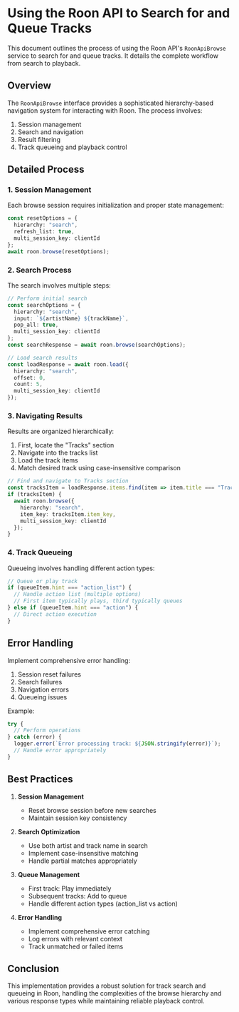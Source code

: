 # Using the Roon API to Search for and Queue Tracks

This document outlines the process of using the Roon API's `RoonApiBrowse` service to search for and queue tracks. It details the complete workflow from search to playback.

## Overview

The `RoonApiBrowse` interface provides a sophisticated hierarchy-based navigation system for interacting with Roon. The process involves:

1. Session management
2. Search and navigation
3. Result filtering
4. Track queueing and playback control

## Detailed Process

### 1. Session Management

Each browse session requires initialization and proper state management:

```typescript
const resetOptions = { 
  hierarchy: "search", 
  refresh_list: true, 
  multi_session_key: clientId 
};
await roon.browse(resetOptions);
```

### 2. Search Process

The search involves multiple steps:

```typescript
// Perform initial search
const searchOptions = {
  hierarchy: "search",
  input: `${artistName} ${trackName}`,
  pop_all: true,
  multi_session_key: clientId
};
const searchResponse = await roon.browse(searchOptions);

// Load search results
const loadResponse = await roon.load({
  hierarchy: "search",
  offset: 0,
  count: 5,
  multi_session_key: clientId
});
```

### 3. Navigating Results

Results are organized hierarchically:

1. First, locate the "Tracks" section
2. Navigate into the tracks list
3. Load the track items
4. Match desired track using case-insensitive comparison

```typescript
// Find and navigate to Tracks section
const tracksItem = loadResponse.items.find(item => item.title === "Tracks");
if (tracksItem) {
  await roon.browse({
    hierarchy: "search",
    item_key: tracksItem.item_key,
    multi_session_key: clientId
  });
}
```

### 4. Track Queueing

Queueing involves handling different action types:

```typescript
// Queue or play track
if (queueItem.hint === "action_list") {
  // Handle action list (multiple options)
  // First item typically plays, third typically queues
} else if (queueItem.hint === "action") {
  // Direct action execution
}
```

## Error Handling

Implement comprehensive error handling:

1. Session reset failures
2. Search failures
3. Navigation errors
4. Queueing issues

Example:
```typescript
try {
  // Perform operations
} catch (error) {
  logger.error(`Error processing track: ${JSON.stringify(error)}`);
  // Handle error appropriately
}
```

## Best Practices

1. **Session Management**
   - Reset browse session before new searches
   - Maintain session key consistency

2. **Search Optimization**
   - Use both artist and track name in search
   - Implement case-insensitive matching
   - Handle partial matches appropriately

3. **Queue Management**
   - First track: Play immediately
   - Subsequent tracks: Add to queue
   - Handle different action types (action_list vs action)

4. **Error Handling**
   - Implement comprehensive error catching
   - Log errors with relevant context
   - Track unmatched or failed items

## Conclusion

This implementation provides a robust solution for track search and queueing in Roon, handling the complexities of the browse hierarchy and various response types while maintaining reliable playback control.